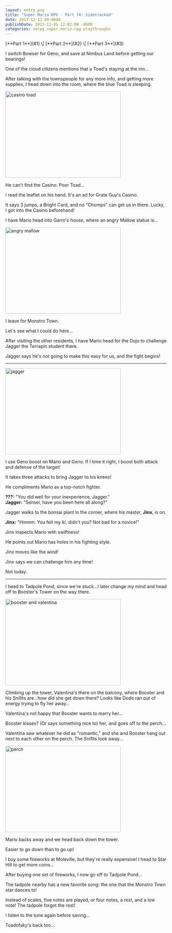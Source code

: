 ```yaml
---
layout: entry.pug
title: "Super Mario RPG - Part 74: Sidetracked"
date: 2017-12-12 09-0800
publishDate: 2023-12-05 12:02:00 -0800
categories: smrpg super-mario-rpg playthroughs
---
```


<p class="entry-partination" markdown="1">[**Part 1**](#1) \| [**Part 2**](#2) \| [**Part 3**](#3)</p>

<a name="1"></a>

I switch Bowser for Geno, and save at Nimbus Land before getting our bearings!

One of the cloud citizens mentions that a Toad's staying at the inn...

After talking with the townspeople for any more info, and getting more supplies, I head down into the room, where the blue Toad is sleeping.

<img src="https://i.imgur.com/vuM6UL8.png" alt="casino toad" width="360" height="270" id="liveblog" />

He can't find the Casino. Poor Toad...

I read the leaflet on his hand. It's an ad for Grate Guy's Casino.

It says 3 jumps, a Bright Card, and no "Chomps" can get us in there. Lucky, I got into the Casino beforehand!

I have Mario head into Garro's house, where an angry Mallow statue is...

<img src="https://i.imgur.com/z4BqwJA.png" alt="angry mallow" width="360" height="270" id="liveblog" />

I leave for Monstro Town.

Let's see what I could do here...

After visiting the other residents, I have Mario head for the Dojo to challenge Jagger the Terrapin student there.

Jagger says he's not going to make this easy for us, and the fight begins!

<a name="2"></a>

---

<img src="https://i.imgur.com/qOVDttA.png" alt="jagger" width="360" height="270" id="liveblog" />

I use Geno boost on Mario and Geno. If I time it right, I boost both attack and defense of the target!

It takes three attacks to bring Jagger to his knees!

He compliments Mario as a top-notch fighter.

**???:** "You did well for your inexperience, Jagger."<br/>
**Jagger:** "Sensei, have you been here all along?"

Jagger walks to the bonsai plant in the corner, where his master, **Jinx**, is on.

**Jinx:** "Hmmm. You felt my *ki*, didn't you? Not bad for a novice!"

Jinx inspects Mario with swiftness!

He points out Mario has holes in his fighting style.

Jinx moves like the wind!

Jinx says we can challenge him any time!

Not today.

<a name="3"></a>

---

I head to Tadpole Pond, since we're stuck...I later change my mind and head off to Booster's Tower on the way there.

<img src="https://i.imgur.com/56I6bKx.png" alt="booster and valentina" width="360" height="270" id="liveblog" />

Climbing up the tower, Valentina's there on the balcony, where Booster and his Snifits are...how did she get down there? Looks like Dodo ran out of energy trying to fly her away...

Valentina's not happy that Booster wants to marry her...

Booster kisses? (Or says something nice to) her, and goes off to the perch...

Valentina saw whatever he did as "romantic," and she and Booster hang out next to each other on the perch. The Snifits look away...

<img src="https://i.imgur.com/fnH6daq.png" alt="perch" width="360" height="270" id="liveblog" />

Mario backs away and we head back down the tower.

Easier to go down than to go up!

I buy some fireworks at Moleville, but they're really expensive! I head to Star Hill to get more coins...

After buying one set of fireworks, I now go off to Tadpole Pond...

The tadpole nearby has a new favorite song: the one that the Monstro Town star dances to!

Instead of scales, five notes are played, or four notes, a rest, and a low note! The tadpole forgot the rest!

I listen to the tune again before saving...

Toadofsky's back too...